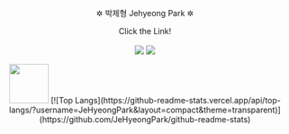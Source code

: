<div align=center>
  
 ✲ 박제형 Jehyeong Park ✲

  Click the Link! <br/><br/>
  <a href="https://herniateddisc-park.tistory.com/"><img src="https://img.shields.io/badge/BLOG-000000?style=flat-square&logo=Tistory&logoColor=white"/></a>  <a href="mailto:qkrwpgud1996@gmail.com"><img src="https://img.shields.io/badge/MAIL-EA4335?style=flat-square&logo=Gmail&logoColor=white"/></a> 


   <img src="https://user-images.githubusercontent.com/110754810/235557061-8810de22-25d6-4535-8358-1658cf57fffd.gif" width="70" height="auto"> 
  [![Top Langs](https://github-readme-stats.vercel.app/api/top-langs/?username=JeHyeongPark&layout=compact&theme=transparent)](https://github.com/JeHyeongPark/github-readme-stats) 
    
  
  
</div>

#
